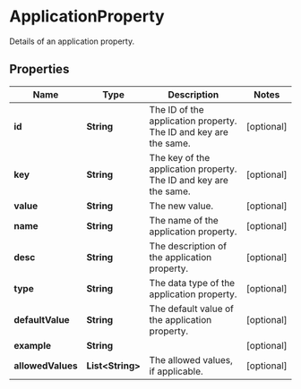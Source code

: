 

# ApplicationProperty

Details of an application property.
## Properties

Name | Type | Description | Notes
------------ | ------------- | ------------- | -------------
**id** | **String** | The ID of the application property. The ID and key are the same. |  [optional]
**key** | **String** | The key of the application property. The ID and key are the same. |  [optional]
**value** | **String** | The new value. |  [optional]
**name** | **String** | The name of the application property. |  [optional]
**desc** | **String** | The description of the application property. |  [optional]
**type** | **String** | The data type of the application property. |  [optional]
**defaultValue** | **String** | The default value of the application property. |  [optional]
**example** | **String** |  |  [optional]
**allowedValues** | **List&lt;String&gt;** | The allowed values, if applicable. |  [optional]



